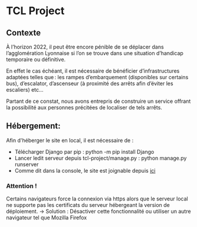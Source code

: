 # TCL Project

## Contexte
À l’horizon 2022, il peut être encore pénible de se déplacer dans l’agglomération Lyonnaise si l’on se trouve dans une situation d’handicap temporaire ou définitive. 

En effet le cas échéant, il est nécessaire de bénéficier d’infrastructures adaptées telles que : les rampes d’embarquement (disponibles sur certains bus), d’escalator, d’ascenseur (à proximité des arrêts afin d’éviter les escaliers) etc… 

Partant de ce constat, nous avons entrepris de construire un service offrant la possibilité aux personnes précitées de localiser de tels arrêts.  

## Hébergement:
Afin d'héberger le site en local, il est nécessaire de :
 - Télécharger Django par pip : python -m pip install Django
 - Lancer ledit serveur depuis tcl-project/manage.py : python manage.py runserver
 - Comme dit dans la console, le site est joignable depuis [ici](http://127.0.0.1:8000)

 ### Attention ! 
 Certains navigateurs force la connexion via https alors que le serveur local ne supporte pas les certificats du serveur hébergeant la version de déploiement.
 -> Solution : Désactiver cette fonctionnalité ou utiliser un autre navigateur tel que Mozilla Firefox
